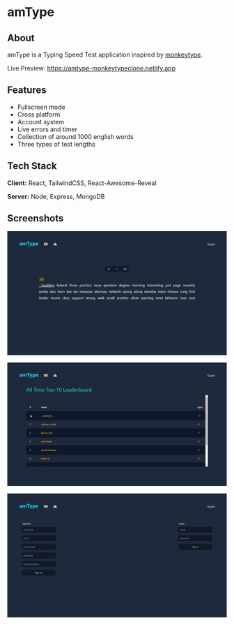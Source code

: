 # amType

## About

amType is a Typing Speed Test application inspired by [monkeytype](https://monkeytype.com/).

Live Preview: https://amtype-monkeytypeclone.netlify.app

## Features

- Fullscreen mode
- Cross platform
- Account system
- Live errors and timer
- Collection of around 1000 english words
- Three types of test lengths

## Tech Stack

**Client:** React, TailwindCSS, React-Awesome-Reveal

**Server:** Node, Express, MongoDB

## Screenshots

![App Screenshot](./screenshots/pic1.png)

![App Screenshot](./screenshots/pic2.png)

![App Screenshot](./screenshots/pic3.png)
